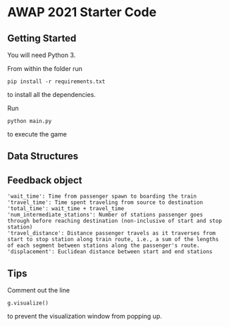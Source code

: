 # AWAP 2021 Starter Code

## Getting Started
You will need Python 3.

From within the folder run
```
pip install -r requirements.txt
```
to install all the dependencies.

Run
```
python main.py
```
to execute the game

## Data Structures

## Feedback object

```
'wait_time': Time from passenger spawn to boarding the train
'travel_time': Time spent traveling from source to destination
'total_time': wait_time + travel_time
'num_intermediate_stations': Number of stations passenger goes 
through before reaching destination (non-inclusive of start and stop station)
'travel_distance': Distance passenger travels as it traverses from
start to stop station along train route, i.e., a sum of the lengths
of each segment between stations along the passenger's route.
'displacement': Euclidean distance between start and end stations 
```


## Tips 
Comment out the line 
```
g.visualize()
```
to prevent the visualization window from popping up.

